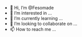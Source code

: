 - 👋 Hi, I’m @Fesomade
- 👀 I’m interested in ...
- 🌱 I’m currently learning ...
- 💞️ I’m looking to collaborate on ...
- 📫 How to reach me ...

<!---
Fesomade/Fesomade is a ✨ special ✨ repository because its `README.md` (this file) appears on your GitHub profile.
You can click the Preview link to take a look at your changes.
--->
